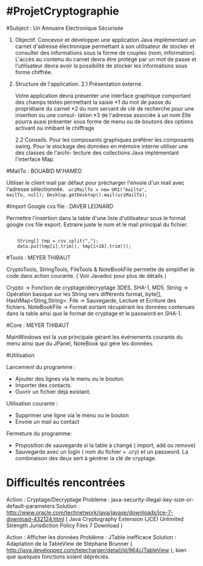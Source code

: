 #ProjetCryptographie
===================

#Subject : Un Annuaire Electronique Sécurisée

1. Objectif.
Concevoir et développer une application Java implémentant un carnet
d'adresse électronique permettant à son utilisateur de stocker et consulter
des informations sous la forme de couples (nom, information). L'accès au
contenu du carnet devra être protégé par un mot de passe et l'utilisateur
devra avoir la possibilité de stocker les informations sous forme chiffrée.
2. Structure de l'application.
	2.1 Présentation externe.

	Votre application devra présenter une interface graphique comportant des
	champs textes permettant la saisie
		*1 du mot de passe du propriétaire du carnet
		*2 du nom servant de clé de recherche pour une insertion ou une consul-
		tation
		*3 de l'adresse associée à un nom
		Elle pourra aussi présenter sous forme de menu ou de boutons des options
		activant ou inhibant le chiffrage

	2.2 Conseils.
Pour les composants graphiques préférer les composants swing. Pour le
stockage des données en mémoire interne utiliser une des classes de l'archi-
tecture des collections Java implémentant l'interface Map.

#MailTo : BOUABID M'HAMED

Utiliser le client mail par défaut pour précharger l'envoie d'un mail avec l'adresse sélectionnée.
<code>
	uriMailTo = new URI("mailto", mailTo, null);
    Desktop.getDesktop().mail(uriMailTo);
</code>	

#Import Google cvs file : DAVER LEONARD

Permettre l'insertion dans la table d'une liste d'utilisateur sous le format google cvs file export. Extraire juste le nom et le mail principal du fichier.

<code>
	String[] tmp = csv.split(",");
	data.put(tmp[i].trim(), tmp[i+28].trim());
</code>

#Tools : MEYER THIBAUT

CryptoTools, StringTools, FileTools & NoteBookFile permette de simplifier le code dans action courante. ( Voir Javadoc pour plus de détails )

Crypto -> Fonction de cryptage/décryptage 3DES,  SHA-1, MD5.
String -> Opération basique sur les String vers différents format, byte[], HashMap<Sting,String>.
File -> Sauvegarde, Lecture et Ecriture des fichiers.
NoteBookFile -> Format sortant récupérant les données contenues dans la table ainsi que le format de cryptage et le password en SHA-1.

#Core : MEYER THIBAUT

MainWindows est la vue principale gérant les événements courants du menu ainsi que du JPanel, NoteBook qui gère les données.

#Utilisation

Lancement du programme :
* Ajouter des lignes via le menu ou le bouton.
* Importer des contacts.
* Ouvrir un fichier déjà existant. 

Utilisation courante :
* Supprimer une ligne via le menu ou le bouton
* Envoie un mail au contact 

Fermeture du programme:
* Proposition de sauvegarde si la table à changé ( import, add ou remove)
* Sauvegarde avec un login ( nom du fichier + .cry) et un password. La combinaison des deux sert à générer la clé de cryptage.

# Difficultés rencontrées

Action : Cryptage/Decryptage
Problème : java-security-illegal-key-size-or-default-parameters
Solution : http://www.oracle.com/technetwork/java/javase/downloads/jce-7-download-432124.html ( Java Cryptography Extension (JCE) Unlimited Strength Jurisdiction Policy Files 7 Download )

Action : Afficher les données
Problème : JTable inefficace
Solution : Adaptation de la TableView de Stéphane Brunner ( http://java.developpez.com/telecharger/detail/id/864/JTableView ), bien que quelques fonctions soient dépréciés.
